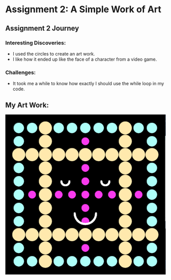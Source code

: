 # Assignment 2: A Simple Work of Art

## Assignment 2 Journey

### Interesting Discoveries:
- I used the circles to create an art work.
- I like how it ended up like the face of a character from a video game.

### Challenges:
- It took me a while to know how exactly I should use the while loop in my code.

## My Art Work:

![](Image.png)

